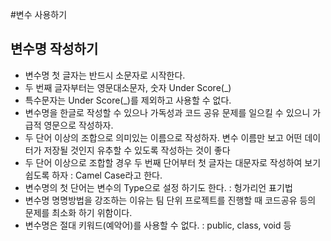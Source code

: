 #변수 사용하기

## 변수명 작성하기
* 변수명 첫 글자는 반드시 소문자로 시작한다.
* 두 번째 글자부터는 영문대소문자, 숫자 Under Score(_)
* 특수문자는 Under Score(_)를 제외하고 사용할 수 없다.
* 변수명을 한글로 작성할 수 있으나 가독성과 코드 공유 문제를 일으킬 수 있으니 가급적 영문으로 작성하자.
* 두 단어 이상의 조합으로 의미있는 이름으로 작성하자. 변수 이름만 보고 어떤 데이터가 저장될 것인지 유추할 수 있도록 작성하는 것이 좋다
* 두 단어 이상으로 조합할 경우 두 번째 단어부터 첫 글자는 대문자로 작성하여 보기 쉽도록 하자 : Camel Case라고 한다.
* 변수명의 첫 단어는 변수의 Type으로 설정 하기도 한다. : 헝가리언 표기법
* 변수명 명명방법을 강조하는 이유는 팀 단위 프로젝트를 진행할 때 코드공유 등의 문제를 최소화 하기 위함이다.
* 변수명은 절대 키워드(예악어)를 사용할 수 없다. : public, class, void 등
